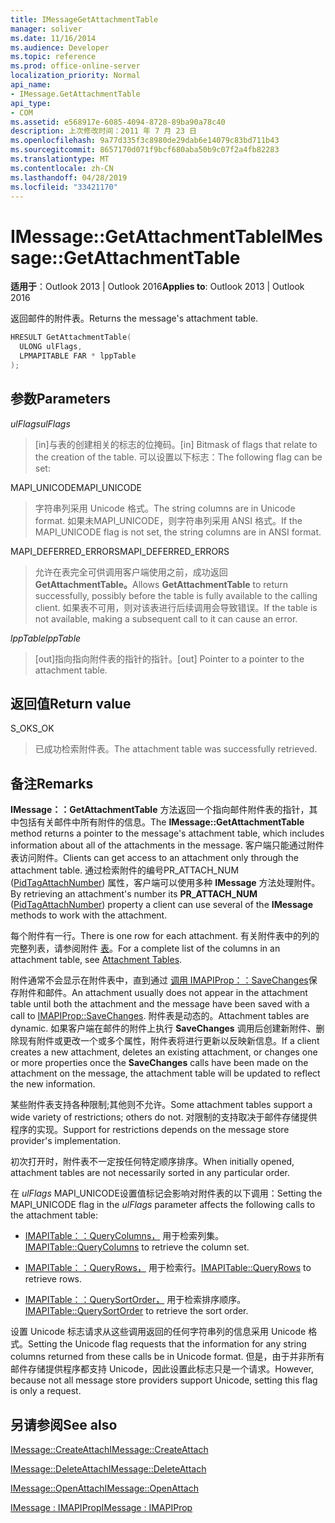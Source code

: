 ```yaml
---
title: IMessageGetAttachmentTable
manager: soliver
ms.date: 11/16/2014
ms.audience: Developer
ms.topic: reference
ms.prod: office-online-server
localization_priority: Normal
api_name:
- IMessage.GetAttachmentTable
api_type:
- COM
ms.assetid: e568917e-6085-4094-8728-89ba90a78c40
description: 上次修改时间：2011 年 7 月 23 日
ms.openlocfilehash: 9a77d335f3c8980de29dab6e14079c83bd711b43
ms.sourcegitcommit: 8657170d071f9bcf680aba50b9c07f2a4fb82283
ms.translationtype: MT
ms.contentlocale: zh-CN
ms.lasthandoff: 04/28/2019
ms.locfileid: "33421170"
---
```

# <a name="imessagegetattachmenttable"></a><span data-ttu-id="27a09-103">IMessage::GetAttachmentTable</span><span class="sxs-lookup"><span data-stu-id="27a09-103">IMessage::GetAttachmentTable</span></span>

  
  
<span data-ttu-id="27a09-104">**适用于**：Outlook 2013 | Outlook 2016</span><span class="sxs-lookup"><span data-stu-id="27a09-104">**Applies to**: Outlook 2013 | Outlook 2016</span></span> 
  
<span data-ttu-id="27a09-105">返回邮件的附件表。</span><span class="sxs-lookup"><span data-stu-id="27a09-105">Returns the message's attachment table.</span></span>
  
```cpp
HRESULT GetAttachmentTable(
  ULONG ulFlags,
  LPMAPITABLE FAR * lppTable
);
```

## <a name="parameters"></a><span data-ttu-id="27a09-106">参数</span><span class="sxs-lookup"><span data-stu-id="27a09-106">Parameters</span></span>

 <span data-ttu-id="27a09-107">_ulFlags_</span><span class="sxs-lookup"><span data-stu-id="27a09-107">_ulFlags_</span></span>
  
> <span data-ttu-id="27a09-108">[in]与表的创建相关的标志的位掩码。</span><span class="sxs-lookup"><span data-stu-id="27a09-108">[in] Bitmask of flags that relate to the creation of the table.</span></span> <span data-ttu-id="27a09-109">可以设置以下标志：</span><span class="sxs-lookup"><span data-stu-id="27a09-109">The following flag can be set:</span></span> 
    
<span data-ttu-id="27a09-110">MAPI_UNICODE</span><span class="sxs-lookup"><span data-stu-id="27a09-110">MAPI_UNICODE</span></span> 
  
> <span data-ttu-id="27a09-111">字符串列采用 Unicode 格式。</span><span class="sxs-lookup"><span data-stu-id="27a09-111">The string columns are in Unicode format.</span></span> <span data-ttu-id="27a09-112">如果未MAPI_UNICODE，则字符串列采用 ANSI 格式。</span><span class="sxs-lookup"><span data-stu-id="27a09-112">If the MAPI_UNICODE flag is not set, the string columns are in ANSI format.</span></span>
    
<span data-ttu-id="27a09-113">MAPI_DEFERRED_ERRORS</span><span class="sxs-lookup"><span data-stu-id="27a09-113">MAPI_DEFERRED_ERRORS</span></span> 
  
> <span data-ttu-id="27a09-114">允许在表完全可供调用客户端使用之前，成功返回 **GetAttachmentTable。**</span><span class="sxs-lookup"><span data-stu-id="27a09-114">Allows **GetAttachmentTable** to return successfully, possibly before the table is fully available to the calling client.</span></span> <span data-ttu-id="27a09-115">如果表不可用，则对该表进行后续调用会导致错误。</span><span class="sxs-lookup"><span data-stu-id="27a09-115">If the table is not available, making a subsequent call to it can cause an error.</span></span> 
    
 <span data-ttu-id="27a09-116">_lppTable_</span><span class="sxs-lookup"><span data-stu-id="27a09-116">_lppTable_</span></span>
  
> <span data-ttu-id="27a09-117">[out]指向指向附件表的指针的指针。</span><span class="sxs-lookup"><span data-stu-id="27a09-117">[out] Pointer to a pointer to the attachment table.</span></span>
    
## <a name="return-value"></a><span data-ttu-id="27a09-118">返回值</span><span class="sxs-lookup"><span data-stu-id="27a09-118">Return value</span></span>

<span data-ttu-id="27a09-119">S_OK</span><span class="sxs-lookup"><span data-stu-id="27a09-119">S_OK</span></span> 
  
> <span data-ttu-id="27a09-120">已成功检索附件表。</span><span class="sxs-lookup"><span data-stu-id="27a09-120">The attachment table was successfully retrieved.</span></span>
    
## <a name="remarks"></a><span data-ttu-id="27a09-121">备注</span><span class="sxs-lookup"><span data-stu-id="27a09-121">Remarks</span></span>

<span data-ttu-id="27a09-122">**IMessage：：GetAttachmentTable** 方法返回一个指向邮件附件表的指针，其中包括有关邮件中所有附件的信息。</span><span class="sxs-lookup"><span data-stu-id="27a09-122">The **IMessage::GetAttachmentTable** method returns a pointer to the message's attachment table, which includes information about all of the attachments in the message.</span></span> <span data-ttu-id="27a09-123">客户端只能通过附件表访问附件。</span><span class="sxs-lookup"><span data-stu-id="27a09-123">Clients can get access to an attachment only through the attachment table.</span></span> <span data-ttu-id="27a09-124">通过检索附件的编号PR_ATTACH_NUM ([PidTagAttachNumber](pidtagattachnumber-canonical-property.md)) 属性，客户端可以使用多种 **IMessage** 方法处理附件。 </span><span class="sxs-lookup"><span data-stu-id="27a09-124">By retrieving an attachment's number its **PR_ATTACH_NUM** ([PidTagAttachNumber](pidtagattachnumber-canonical-property.md)) property a client can use several of the **IMessage** methods to work with the attachment.</span></span> 
  
<span data-ttu-id="27a09-125">每个附件有一行。</span><span class="sxs-lookup"><span data-stu-id="27a09-125">There is one row for each attachment.</span></span> <span data-ttu-id="27a09-126">有关附件表中的列的完整列表，请参阅附件 [表](attachment-tables.md)。</span><span class="sxs-lookup"><span data-stu-id="27a09-126">For a complete list of the columns in an attachment table, see [Attachment Tables](attachment-tables.md).</span></span>
  
<span data-ttu-id="27a09-127">附件通常不会显示在附件表中，直到通过 [调用 IMAPIProp：：SaveChanges](imapiprop-savechanges.md)保存附件和邮件。</span><span class="sxs-lookup"><span data-stu-id="27a09-127">An attachment usually does not appear in the attachment table until both the attachment and the message have been saved with a call to [IMAPIProp::SaveChanges](imapiprop-savechanges.md).</span></span> <span data-ttu-id="27a09-128">附件表是动态的。</span><span class="sxs-lookup"><span data-stu-id="27a09-128">Attachment tables are dynamic.</span></span> <span data-ttu-id="27a09-129">如果客户端在邮件的附件上执行 **SaveChanges** 调用后创建新附件、删除现有附件或更改一个或多个属性，附件表将进行更新以反映新信息。</span><span class="sxs-lookup"><span data-stu-id="27a09-129">If a client creates a new attachment, deletes an existing attachment, or changes one or more properties once the **SaveChanges** calls have been made on the attachment on the message, the attachment table will be updated to reflect the new information.</span></span> 
  
<span data-ttu-id="27a09-130">某些附件表支持各种限制;其他则不允许。</span><span class="sxs-lookup"><span data-stu-id="27a09-130">Some attachment tables support a wide variety of restrictions; others do not.</span></span> <span data-ttu-id="27a09-131">对限制的支持取决于邮件存储提供程序的实现。</span><span class="sxs-lookup"><span data-stu-id="27a09-131">Support for restrictions depends on the message store provider's implementation.</span></span> 
  
<span data-ttu-id="27a09-132">初次打开时，附件表不一定按任何特定顺序排序。</span><span class="sxs-lookup"><span data-stu-id="27a09-132">When initially opened, attachment tables are not necessarily sorted in any particular order.</span></span> 
  
<span data-ttu-id="27a09-133">在  _ulFlags_ MAPI_UNICODE设置值标记会影响对附件表的以下调用：</span><span class="sxs-lookup"><span data-stu-id="27a09-133">Setting the MAPI_UNICODE flag in the  _ulFlags_ parameter affects the following calls to the attachment table:</span></span> 
  
- <span data-ttu-id="27a09-134">[IMAPITable：：QueryColumns，](imapitable-querycolumns.md) 用于检索列集。</span><span class="sxs-lookup"><span data-stu-id="27a09-134">[IMAPITable::QueryColumns](imapitable-querycolumns.md) to retrieve the column set.</span></span> 
    
- <span data-ttu-id="27a09-135">[IMAPITable：：QueryRows，](imapitable-queryrows.md) 用于检索行。</span><span class="sxs-lookup"><span data-stu-id="27a09-135">[IMAPITable::QueryRows](imapitable-queryrows.md) to retrieve rows.</span></span> 
    
- <span data-ttu-id="27a09-136">[IMAPITable：：QuerySortOrder，](imapitable-querysortorder.md) 用于检索排序顺序。</span><span class="sxs-lookup"><span data-stu-id="27a09-136">[IMAPITable::QuerySortOrder](imapitable-querysortorder.md) to retrieve the sort order.</span></span> 
    
<span data-ttu-id="27a09-137">设置 Unicode 标志请求从这些调用返回的任何字符串列的信息采用 Unicode 格式。</span><span class="sxs-lookup"><span data-stu-id="27a09-137">Setting the Unicode flag requests that the information for any string columns returned from these calls be in Unicode format.</span></span> <span data-ttu-id="27a09-138">但是，由于并非所有邮件存储提供程序都支持 Unicode，因此设置此标志只是一个请求。</span><span class="sxs-lookup"><span data-stu-id="27a09-138">However, because not all message store providers support Unicode, setting this flag is only a request.</span></span>
  
## <a name="see-also"></a><span data-ttu-id="27a09-139">另请参阅</span><span class="sxs-lookup"><span data-stu-id="27a09-139">See also</span></span>



[<span data-ttu-id="27a09-140">IMessage::CreateAttach</span><span class="sxs-lookup"><span data-stu-id="27a09-140">IMessage::CreateAttach</span></span>](imessage-createattach.md)
  
[<span data-ttu-id="27a09-141">IMessage::DeleteAttach</span><span class="sxs-lookup"><span data-stu-id="27a09-141">IMessage::DeleteAttach</span></span>](imessage-deleteattach.md)
  
[<span data-ttu-id="27a09-142">IMessage::OpenAttach</span><span class="sxs-lookup"><span data-stu-id="27a09-142">IMessage::OpenAttach</span></span>](imessage-openattach.md)
  
[<span data-ttu-id="27a09-143">IMessage : IMAPIProp</span><span class="sxs-lookup"><span data-stu-id="27a09-143">IMessage : IMAPIProp</span></span>](imessageimapiprop.md)

